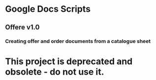 # Google Docs Scripts

## Offere v1.0
### Creating offer and order documents from a catalogue sheet

# This project is deprecated and obsolete - do not use it.
